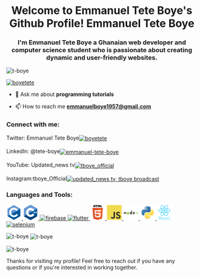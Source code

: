 <b><h1 align="center">Welcome to Emmanuel Tete Boye's Github Profile! Emmanuel Tete Boye</h1></b>
<h3 align="center">I'm Emmanuel Tete Boye a Ghanaian web developer and computer science student who is passionate about creating dynamic and user-friendly websites.</h3>

<p align="left"> <img src="https://komarev.com/ghpvc/?username=t-boye&label=Profile%20views&color=0e75b6&style=flat" alt="t-boye" /> </p>

<p align="left"> <a href="https://twitter.com/boyetete" target="blank"><img src="https://img.shields.io/twitter/follow/boyetete?logo=twitter&style=for-the-badge" alt="boyetete" /></a> </p>

- 💬 Ask me about **programming tutorials**

- 📫 How to reach me **emmanuelboye1957@gmail.com**

<h3 align="left">Connect with me:</h3>
<p align="left">
Twitter: Emmanuel Tete Boye<a href="https://twitter.com/boyetete" target="blank"><img align="center" src="https://raw.githubusercontent.com/rahuldkjain/github-profile-readme-generator/master/src/images/icons/Social/twitter.svg" alt="boyetete" height="30" width="40" /></a></br>
<br>LinkedIn: @tete-boye<a href="https://linkedin.com/in/emmanuel-tete-boye" target="blank"><img align="center" src="https://raw.githubusercontent.com/rahuldkjain/github-profile-readme-generator/master/src/images/icons/Social/linked-in-alt.svg" alt="emmanuel-tete-boye" height="30" width="40" /></a></br>
<br>YouTube: Updated_news tv<a href="https://instagram.com/tboye_official" target="blank"><img align="center" src="https://raw.githubusercontent.com/rahuldkjain/github-profile-readme-generator/master/src/images/icons/Social/instagram.svg" alt="tboye_official" height="30" width="40" /></a></br>
<br>Instagram:tboye_Official<a href="https://www.youtube.com/c/updated_news tv, tboye broadcast" target="blank"><img align="center" src="https://raw.githubusercontent.com/rahuldkjain/github-profile-readme-generator/master/src/images/icons/Social/youtube.svg" alt="updated_news tv, tboye broadcast" height="30" width="40" /></a>
</p>

<h3 align="left">Languages and Tools:</h3>
<p align="left"> <a href="https://www.cprogramming.com/" target="_blank" rel="noreferrer"> <img src="https://raw.githubusercontent.com/devicons/devicon/master/icons/c/c-original.svg" alt="c" width="40" height="40"/> </a> <a href="https://www.w3schools.com/cpp/" target="_blank" rel="noreferrer"> <img src="https://raw.githubusercontent.com/devicons/devicon/master/icons/cplusplus/cplusplus-original.svg" alt="cplusplus" width="40" height="40"/> </a> <a href="https://firebase.google.com/" target="_blank" rel="noreferrer"> <img src="https://www.vectorlogo.zone/logos/firebase/firebase-icon.svg" alt="firebase" width="40" height="40"/> </a> <a href="https://flutter.dev" target="_blank" rel="noreferrer"> <img src="https://www.vectorlogo.zone/logos/flutterio/flutterio-icon.svg" alt="flutter" width="40" height="40"/> </a> <a href="https://www.w3.org/html/" target="_blank" rel="noreferrer"> <img src="https://raw.githubusercontent.com/devicons/devicon/master/icons/html5/html5-original-wordmark.svg" alt="html5" width="40" height="40"/> </a> <a href="https://developer.mozilla.org/en-US/docs/Web/JavaScript" target="_blank" rel="noreferrer"> <img src="https://raw.githubusercontent.com/devicons/devicon/master/icons/javascript/javascript-original.svg" alt="javascript" width="40" height="40"/> </a> <a href="https://nodejs.org" target="_blank" rel="noreferrer"> <img src="https://raw.githubusercontent.com/devicons/devicon/master/icons/nodejs/nodejs-original-wordmark.svg" alt="nodejs" width="40" height="40"/> </a> <a href="https://www.python.org" target="_blank" rel="noreferrer"> <img src="https://raw.githubusercontent.com/devicons/devicon/master/icons/python/python-original.svg" alt="python" width="40" height="40"/> </a> <a href="https://reactjs.org/" target="_blank" rel="noreferrer"> <img src="https://raw.githubusercontent.com/devicons/devicon/master/icons/react/react-original-wordmark.svg" alt="react" width="40" height="40"/> </a> <a href="https://www.selenium.dev" target="_blank" rel="noreferrer"> <img src="https://raw.githubusercontent.com/detain/svg-logos/780f25886640cef088af994181646db2f6b1a3f8/svg/selenium-logo.svg" alt="selenium" width="40" height="40"/> </a> </p>

<p><img align="left" src="https://github-readme-stats.vercel.app/api/top-langs?username=t-boye&show_icons=true&locale=en&layout=compact" alt="t-boye" /></p>

<p>&nbsp;<img align="center" src="https://github-readme-stats.vercel.app/api?username=t-boye&show_icons=true&locale=en" alt="t-boye" /></p>

<p><img align="center" src="https://github-readme-streak-stats.herokuapp.com/?user=t-boye&" alt="t-boye" /></p>
<p>Thanks for visiting my profile! Feel free to reach out if you have any questions or if you're interested in working together.</p>
